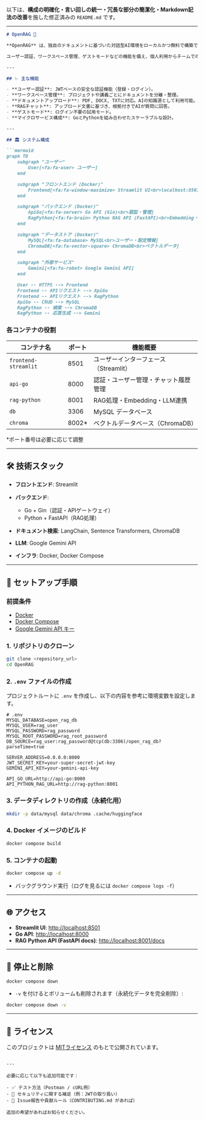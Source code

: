 以下は、**構成の明確化・言い回しの統一・冗長な部分の簡潔化・Markdown記法の改善**を施した修正済みの `README.md` です。

---

````markdown
# OpenRAG 🚀

**OpenRAG** は、独自のドキュメントに基づいた対話型AI環境をローカルかつ無料で構築できる、オープンソースのマルチモーダルRAGプラットフォームです。

ユーザー認証、ワークスペース管理、ゲストモードなどの機能を備え、個人利用からチームでのナレッジ共有まで幅広く対応可能です。

---

## ✨ 主な機能

- **ユーザー認証**: JWTベースの安全な認証機能（登録・ログイン）。
- **ワークスペース管理**: プロジェクトや講義ごとにドキュメントを分離・整理。
- **ドキュメントアップロード**: PDF, DOCX, TXTに対応。AIの知識源として利用可能。
- **RAGチャット**: アップロード文書に基づき、根拠付きでAIが質問に回答。
- **ゲストモード**: ログイン不要の試用モード。
- **マイクロサービス構成**: GoとPythonを組み合わせたスケーラブルな設計。

---

## 🏛️ システム構成

```mermaid
graph TD
    subgraph "ユーザー"
        User[<fa:fa-user> ユーザー]
    end

    subgraph "フロントエンド (Docker)"
        Frontend[<fa:fa-window-maximize> Streamlit UI<br>localhost:8501]
    end

    subgraph "バックエンド (Docker)"
        ApiGo[<fa:fa-server> Go API (Gin)<br>認証・管理]
        RagPython[<fa:fa-brain> Python RAG API (FastAPI)<br>Embedding・LLM連携]
    end

    subgraph "データストア (Docker)"
        MySQL[<fa:fa-database> MySQL<br>ユーザー・設定情報]
        ChromaDB[<fa:fa-vector-square> ChromaDB<br>ベクトルデータ]
    end

    subgraph "外部サービス"
        Gemini[<fa:fa-robot> Google Gemini API]
    end

    User -- HTTPS --> Frontend
    Frontend -- APIリクエスト --> ApiGo
    Frontend -- APIリクエスト --> RagPython
    ApiGo -- CRUD --> MySQL
    RagPython -- 検索 --> ChromaDB
    RagPython -- 応答生成 --> Gemini
````

### 各コンテナの役割

| コンテナ名                | ポート    | 機能概要                    |
| -------------------- | ------ | ----------------------- |
| `frontend-streamlit` | 8501   | ユーザーインターフェース（Streamlit） |
| `api-go`             | 8000   | 認証・ユーザー管理・チャット履歴管理      |
| `rag-python`         | 8001   | RAG処理・Embedding・LLM連携   |
| `db`                 | 3306   | MySQL データベース            |
| `chroma`             | 8002\* | ベクトルデータベース（ChromaDB）    |

\*ポート番号は必要に応じて調整

---

## 🛠️ 技術スタック

* **フロントエンド**: Streamlit
* **バックエンド**:

  * Go + Gin（認証・APIゲートウェイ）
  * Python + FastAPI（RAG処理）
* **ドキュメント検索**: LangChain, Sentence Transformers, ChromaDB
* **LLM**: Google Gemini API
* **インフラ**: Docker, Docker Compose

---

## 🚀 セットアップ手順

### 前提条件

* [Docker](https://www.docker.com/)
* [Docker Compose](https://docs.docker.com/compose/)
* [Google Gemini API キー](https://ai.google.dev/)

### 1. リポジトリのクローン

```bash
git clone <repository_url>
cd OpenRAG
```

### 2. `.env` ファイルの作成

プロジェクトルートに `.env` を作成し、以下の内容を参考に環境変数を設定します。

```env
# .env
MYSQL_DATABASE=open_rag_db
MYSQL_USER=rag_user
MYSQL_PASSWORD=rag_password
MYSQL_ROOT_PASSWORD=rag_root_password
DB_SOURCE=rag_user:rag_password@tcp(db:3306)/open_rag_db?parseTime=true

SERVER_ADDRESS=0.0.0.0:8000
JWT_SECRET_KEY=your-super-secret-jwt-key
GEMINI_API_KEY=your-gemini-api-key

API_GO_URL=http://api-go:8000
API_PYTHON_RAG_URL=http://rag-python:8001
```

### 3. データディレクトリの作成（永続化用）

```bash
mkdir -p data/mysql data/chroma .cache/huggingface
```

### 4. Docker イメージのビルド

```bash
docker compose build
```

### 5. コンテナの起動

```bash
docker compose up -d
```

* バックグラウンド実行（ログを見るには `docker compose logs -f`）

---

## 🌐 アクセス

* **Streamlit UI**: [http://localhost:8501](http://localhost:8501)
* **Go API**: [http://localhost:8000](http://localhost:8000)
* **RAG Python API (FastAPI docs)**: [http://localhost:8001/docs](http://localhost:8001/docs)

---

## 🛑 停止と削除

```bash
docker compose down
```

* `-v` を付けるとボリュームも削除されます（永続化データを完全削除）:

```bash
docker compose down -v
```

---

## 📄 ライセンス

このプロジェクトは [MITライセンス](LICENSE) のもとで公開されています。

```

---

必要に応じて以下も追加可能です：

- ✅ テスト方法（Postman / cURL例）
- 🔐 セキュリティに関する補足（例：JWTの取り扱い）
- 📢 Issue報告や貢献ルール（CONTRIBUTING.md があれば）

追加の希望があればお知らせください。
```
